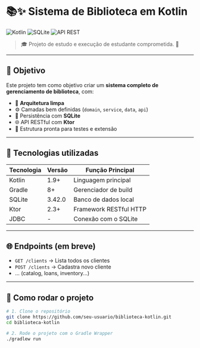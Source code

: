 # 📚✨ Sistema de Biblioteca em Kotlin

![Kotlin](https://img.shields.io/badge/Kotlin-1.9.10-blueviolet?logo=kotlin&logoColor=white)
![SQLite](https://img.shields.io/badge/SQLite-3.42.0-003B57?logo=sqlite&logoColor=white)
![API REST](https://img.shields.io/badge/API-Ktor-0095D5?logo=ktor&logoColor=white)

> 🎓 Projeto de estudo e execução de estudante comprometida. 💪

---

## 🎯 Objetivo

Este projeto tem como objetivo criar um **sistema completo de gerenciamento de biblioteca**, com:

- 🧱 **Arquitetura limpa**
- ⚙️ Camadas bem definidas (`domain`, `service`, `data`, `api`)
- 💾 Persistência com **SQLite**
- 🌐 API RESTful com **Ktor**
- 🧪 Estrutura pronta para testes e extensão

---

## 🔧 Tecnologias utilizadas

| Tecnologia   | Versão   | Função Principal             |
|--------------|----------|------------------------------|
| Kotlin       | 1.9+     | Linguagem principal          |
| Gradle       | 8+       | Gerenciador de build         |
| SQLite       | 3.42.0   | Banco de dados local         |
| Ktor         | 2.3+     | Framework RESTful HTTP       |
| JDBC         | -        | Conexão com o SQLite         |

---

## 🌐 Endpoints (em breve)

- `GET /clients` → Lista todos os clientes
- `POST /clients` → Cadastra novo cliente
- ... (catalog, loans, inventory...)

---

## 🚀 Como rodar o projeto

```bash
# 1. Clone o repositório
git clone https://github.com/seu-usuario/biblioteca-kotlin.git
cd biblioteca-kotlin

# 2. Rode o projeto com o Gradle Wrapper
./gradlew run
